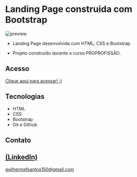 # Landing Page construida com Bootstrap

![preview](https://github.com/GuilhermeSK2/Pagina-de-login-responsiva-com-Bootstrap-/assets/139295562/eae03ad5-d996-4cfc-99ab-66e2d4692b5d)
 
 - Landing Page desenvolvida com HTML, CSS e Bootstrap

 - Projeto construído durante o curso PROPROFISSÃO.

## Acesso
 [Clique aqui para acessar! :)](https://github.com/GuilhermeSK2/Landing-Page-com-Bootstrap)

## Tecnologias

- HTML
- CSS
- Bootstrap
- Git e Github

## Contato
[(LinkedIn)](https://www.linkedin.com/in/guilherme-freitas-9901a220b/)
-----
guilhermefsantos150@gmail.com
